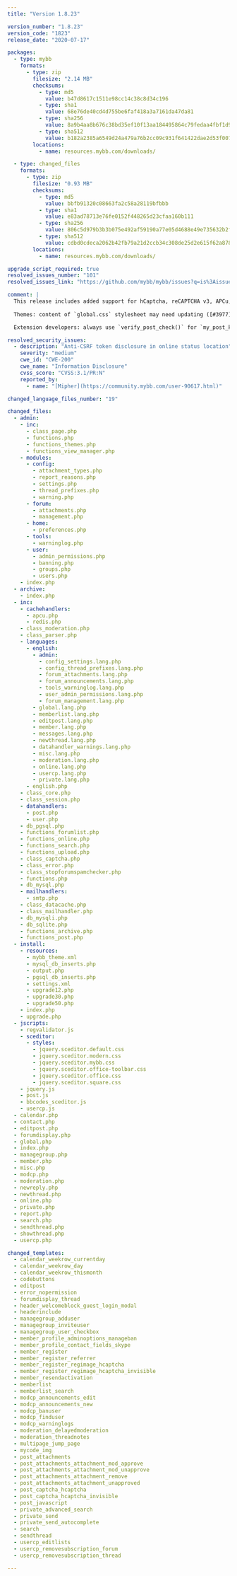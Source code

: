 ```yaml
---
title: "Version 1.8.23"

version_number: "1.8.23"
version_code: "1823"
release_date: "2020-07-17"

packages:
  - type: mybb
    formats:
      - type: zip
        filesize: "2.14 MB"
        checksums:
          - type: md5
            value: b47d8617c1511e98cc14c38c8d34c196
          - type: sha1
            value: 68e76de40cd4d755be6faf418a3a7161da47da81
          - type: sha256
            value: 8a9b4aa8b676c38bd35ef10f13aa184495864c79fedaa4fbf1d9f7a52b6fcb32
          - type: sha512
            value: b182a2385a6549d24a479a76b2cc09c931f641422dae2d53f007a499ab0e77f490be6fd7c131f2c32d55c462d15ae5a1b68f57b7ea5ae76a1492ab37a03c85de
        locations:
          - name: resources.mybb.com/downloads/

  - type: changed_files
    formats:
      - type: zip
        filesize: "0.93 MB"
        checksums:
          - type: md5
            value: bbfb91320c08663fa2c58a28119bfbbb
          - type: sha1
            value: e83ad78713e76fe0152f448265d23cfaa160b111
          - type: sha256
            value: 806c5d979b3b3b075e492af59190a77e05d4688e49e735632b2fb20c042c48b8
          - type: sha512
            value: cdbd0cdeca2062b42fb79a21d2ccb34c308de25d2e615f62a8788e042e58dc8aa78e3530224f43353a5e45ffd2ab86242ae64e927cffb4f7152c1ac974458c8c
        locations:
          - name: resources.mybb.com/downloads/

upgrade_script_required: true
resolved_issues_number: "101"
resolved_issues_link: "https://github.com/mybb/mybb/issues?q=is%3Aissue%20is%3Aclosed%20label%3As%3Aresolved%20milestone%3A1.8.23"

comment: |
  This release includes added support for hCaptcha, reCAPTCHA v3, APCu, Redis, improvements related to ACP's _Thread Prefixes_ management, UTF-8 search, performance, and updates jQuery to 3.5.1.
  
  Themes: content of `global.css` stylesheet may need updating ([#3977](https://github.com/mybb/mybb/pull/3977)).

  Extension developers: always use `verify_post_check()` for `my_post_key` token verification ([#4022](https://github.com/mybb/mybb/pull/4022)); positions of some hooks were changed ([#3648](https://github.com/mybb/mybb/pull/3648/files)); the `banned` datacache was removed ([#3878](https://github.com/mybb/mybb/issues/3878)).

resolved_security_issues:
  - description: "Anti-CSRF token disclosure in online status location"
    severity: "medium"
    cwe_id: "CWE-200"
    cwe_name: "Information Disclosure"
    cvss_score: "CVSS:3.1/PR:N"
    reported_by:
      - name: "[Mipher](https://community.mybb.com/user-90617.html)"

changed_language_files_number: "19"

changed_files:
  - admin:
    - inc:
      - class_page.php
      - functions.php
      - functions_themes.php
      - functions_view_manager.php
    - modules:
      - config:
        - attachment_types.php
        - report_reasons.php
        - settings.php
        - thread_prefixes.php
        - warning.php
      - forum:
        - attachments.php
        - management.php
      - home:
        - preferences.php
      - tools:
        - warninglog.php
      - user:
        - admin_permissions.php
        - banning.php
        - groups.php
        - users.php
    - index.php
  - archive:
    - index.php
  - inc:
    - cachehandlers:
      - apcu.php
      - redis.php
    - class_moderation.php
    - class_parser.php
    - languages:
      - english:
        - admin:
          - config_settings.lang.php
          - config_thread_prefixes.lang.php
          - forum_attachments.lang.php
          - forum_announcements.lang.php
          - tools_warninglog.lang.php
          - user_admin_permissions.lang.php
          - forum_management.lang.php
        - global.lang.php
        - memberlist.lang.php
        - editpost.lang.php
        - member.lang.php
        - messages.lang.php
        - newthread.lang.php
        - datahandler_warnings.lang.php
        - misc.lang.php
        - moderation.lang.php
        - online.lang.php
        - usercp.lang.php
        - private.lang.php
      - english.php
    - class_core.php
    - class_session.php
    - datahandlers:
      - post.php
      - user.php
    - db_pgsql.php
    - functions_forumlist.php
    - functions_online.php
    - functions_search.php
    - functions_upload.php
    - class_captcha.php
    - class_error.php
    - class_stopforumspamchecker.php
    - functions.php
    - db_mysql.php
    - mailhandlers:
      - smtp.php
    - class_datacache.php
    - class_mailhandler.php
    - db_mysqli.php
    - db_sqlite.php
    - functions_archive.php
    - functions_post.php
  - install:
    - resources:
      - mybb_theme.xml
      - mysql_db_inserts.php
      - output.php
      - pgsql_db_inserts.php
      - settings.xml
      - upgrade12.php
      - upgrade30.php
      - upgrade50.php
    - index.php
    - upgrade.php
  - jscripts:
    - regvalidator.js
    - sceditor:
      - styles:
        - jquery.sceditor.default.css
        - jquery.sceditor.modern.css
        - jquery.sceditor.mybb.css
        - jquery.sceditor.office-toolbar.css
        - jquery.sceditor.office.css
        - jquery.sceditor.square.css
    - jquery.js
    - post.js
    - bbcodes_sceditor.js
    - usercp.js
  - calendar.php
  - contact.php
  - editpost.php
  - forumdisplay.php
  - global.php
  - index.php
  - managegroup.php
  - member.php
  - misc.php
  - modcp.php
  - moderation.php
  - newreply.php
  - newthread.php
  - online.php
  - private.php
  - report.php
  - search.php
  - sendthread.php
  - showthread.php
  - usercp.php

changed_templates:
  - calendar_weekrow_currentday
  - calendar_weekrow_day
  - calendar_weekrow_thismonth
  - codebuttons
  - editpost
  - error_nopermission
  - forumdisplay_thread
  - header_welcomeblock_guest_login_modal
  - headerinclude
  - managegroup_adduser
  - managegroup_inviteuser
  - managegroup_user_checkbox
  - member_profile_adminoptions_manageban
  - member_profile_contact_fields_skype
  - member_register
  - member_register_referrer
  - member_register_regimage_hcaptcha
  - member_register_regimage_hcaptcha_invisible
  - member_resendactivation
  - memberlist
  - memberlist_search
  - modcp_announcements_edit
  - modcp_announcements_new
  - modcp_banuser
  - modcp_finduser
  - modcp_warninglogs
  - moderation_delayedmoderation
  - moderation_threadnotes
  - multipage_jump_page
  - mycode_img
  - post_attachments
  - post_attachments_attachment_mod_approve
  - post_attachments_attachment_mod_unapprove
  - post_attachments_attachment_remove
  - post_attachments_attachment_unapproved
  - post_captcha_hcaptcha
  - post_captcha_hcaptcha_invisible
  - post_javascript
  - private_advanced_search
  - private_send
  - private_send_autocomplete
  - search
  - sendthread
  - usercp_editlists
  - usercp_removesubscription_forum
  - usercp_removesubscription_thread

---
```

